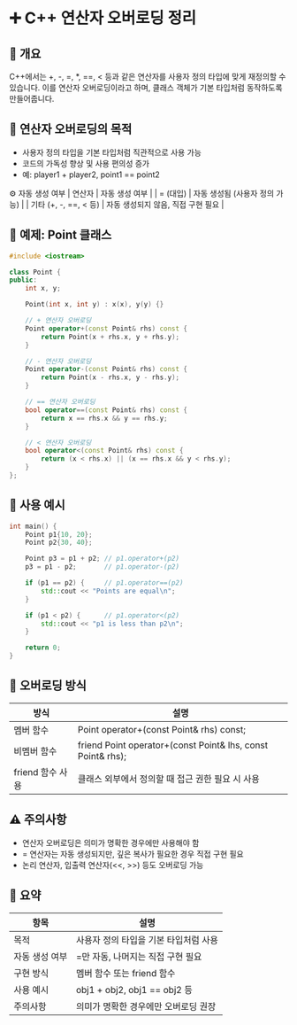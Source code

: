 # ➕ C++ 연산자 오버로딩 정리

## 📌 개요
C++에서는 +, -, =, *, ==, < 등과 같은 연산자를 사용자 정의 타입에 맞게 재정의할 수 있습니다. 이를 연산자 오버로딩이라고 하며, 클래스 객체가 기본 타입처럼 동작하도록 만들어줍니다.

## 🧠 연산자 오버로딩의 목적
- 사용자 정의 타입을 기본 타입처럼 직관적으로 사용 가능
- 코드의 가독성 향상 및 사용 편의성 증가
- 예: player1 + player2, point1 == point2

⚙️ 자동 생성 여부
| 연산자 | 자동 생성 여부 | 
| = (대입) | 자동 생성됨 (사용자 정의 가능) | 
| 기타 (+, -, ==, < 등) | 자동 생성되지 않음, 직접 구현 필요 | 



## 🧪 예제: Point 클래스

```cpp
#include <iostream>

class Point {
public:
    int x, y;

    Point(int x, int y) : x(x), y(y) {}

    // + 연산자 오버로딩
    Point operator+(const Point& rhs) const {
        return Point(x + rhs.x, y + rhs.y);
    }

    // - 연산자 오버로딩
    Point operator-(const Point& rhs) const {
        return Point(x - rhs.x, y - rhs.y);
    }

    // == 연산자 오버로딩
    bool operator==(const Point& rhs) const {
        return x == rhs.x && y == rhs.y;
    }

    // < 연산자 오버로딩
    bool operator<(const Point& rhs) const {
        return (x < rhs.x) || (x == rhs.x && y < rhs.y);
    }
};
```


## 🧾 사용 예시
```cpp
int main() {
    Point p1{10, 20};
    Point p2{30, 40};

    Point p3 = p1 + p2; // p1.operator+(p2)
    p3 = p1 - p2;       // p1.operator-(p2)

    if (p1 == p2) {     // p1.operator==(p2)
        std::cout << "Points are equal\n";
    }

    if (p1 < p2) {      // p1.operator<(p2)
        std::cout << "p1 is less than p2\n";
    }

    return 0;
}
```


## 📌 오버로딩 방식
| 방식 | 설명 |
|----------------------|-----------------------------| 
| 멤버 함수 | Point operator+(const Point& rhs) const; | 
| 비멤버 함수 | friend Point operator+(const Point& lhs, const Point& rhs); | 
| friend 함수 사용 | 클래스 외부에서 정의할 때 접근 권한 필요 시 사용 | 



## ⚠️ 주의사항
- 연산자 오버로딩은 의미가 명확한 경우에만 사용해야 함
- = 연산자는 자동 생성되지만, 깊은 복사가 필요한 경우 직접 구현 필요
- 논리 연산자, 입출력 연산자(<<, >>) 등도 오버로딩 가능

## 📌 요약
| 항목 | 설명 |
|----------------------|-----------------------------|  
| 목적 | 사용자 정의 타입을 기본 타입처럼 사용 | 
| 자동 생성 여부 | =만 자동, 나머지는 직접 구현 필요 | 
| 구현 방식 | 멤버 함수 또는 friend 함수 | 
| 사용 예시 | obj1 + obj2, obj1 == obj2 등 | 
| 주의사항 | 의미가 명확한 경우에만 오버로딩 권장 | 




